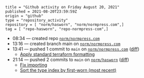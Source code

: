 ```
title = "Github activity on Friday August 20, 2021"
published = 2021-08-20T23:59:59Z
origin = "github"
type = "repository_activity"
repository = [ "norm/hasworn", "norm/normpress.com",]
tag = [ "repo-hasworn", "repo-normpress-com",]
```

* 08:34 — created repo [`norm/normpress.com`](https://github.com/norm/normpress.com)
* 13:16 — created branch main on [`norm/normpress.com`](https://github.com/norm/normpress.com)
* 13:41 — pushed 1 commit to `main` on [`norm/normpress.com`](https://github.com/norm/normpress.com) ([diff](https://github.com/norm/normpress.com/compare/bdc1403e331c92281fe88c7360b143c7dbd28945..b6cc1a7d6e35ec025715601cfe06681e7615f99a))
  * [Apply standard terraform formatting](https://github.com/norm/normpress.com/commit/b6cc1a7d6e35ec025715601cfe06681e7615f99a)
* 21:14 — pushed 2 commits to `main` on [`norm/hasworn`](https://github.com/norm/hasworn) ([diff](https://github.com/norm/hasworn/compare/08a245867c24523cdd03170094af7301acb82134..f95b7995cfbc59990b8abee1bc2a730c849f7b0f))
  * [Fix importing](https://github.com/norm/hasworn/commit/7a627f04440d81fb94dcea3e186b877ee7e4866a)
  * [Sort the type index by first-worn (most recent)](https://github.com/norm/hasworn/commit/f95b7995cfbc59990b8abee1bc2a730c849f7b0f)

